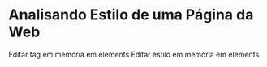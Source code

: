 # Analisando Estilo de uma Página da Web

Editar tag em memória em elements
Editar estilo em memória em elements
